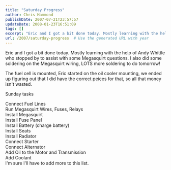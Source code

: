 ```yaml
---
title: "Saturday Progress"
author: Chris Hammond
publishDate: 2007-07-21T23:57:57
updateDate: 2008-01-23T16:51:09
tags: []
excerpt: "Eric and I got a bit done today. Mostly learning with the help of Andy Whittle who stopped by to assist with some Megasquirt questions. I also did some soldering on the Megasquirt wiring, LOTS more soldering to do tomorrow! The fuel cell is mounted, Eric started on the oil cooler mounting, we ended up figuring out that I did have the correct peices for that, so all that money isn't wasted. Sunday tasks Connect Fuel Lines Run Megasquirt Wires, Fuses, Relays Install Megasquirt Install Fuse Panel Install Battery (charge battery) Install Seats Install Radiator Connect Starter Connect Alternator Add Oil to the Motor and Transmission Add Coolant I'm sure I'll have to add more to this list. If you're game for helping out, give me a call at home on Sunday..."
url: /2007/saturday-progress  # Use the generated URL with year
---
```

<p>Eric and I got a bit done today. Mostly learning with the help of Andy Whittle who stopped by to assist with some Megasquirt questions. I also did some soldering on the Megasquirt wiring, LOTS more soldering to do tomorrow!</p> <p>The fuel cell is mounted, Eric started on the oil cooler mounting, we ended up figuring out that I did have the correct peices for that, so all that money isn't wasted.</p> <p>Sunday tasks</p> <p>Connect Fuel Lines<br /> Run Megasquirt Wires, Fuses, Relays<br /> Install Megasquirt<br /> Install Fuse Panel<br /> Install Battery (charge battery)<br /> Install Seats<br /> Install Radiator<br /> Connect Starter<br /> Connect Alternator<br /> Add Oil to the Motor and Transmission<br /> Add Coolant<br /> I'm sure I'll have to add more to this list.</p> <p>&nbsp;</p>
